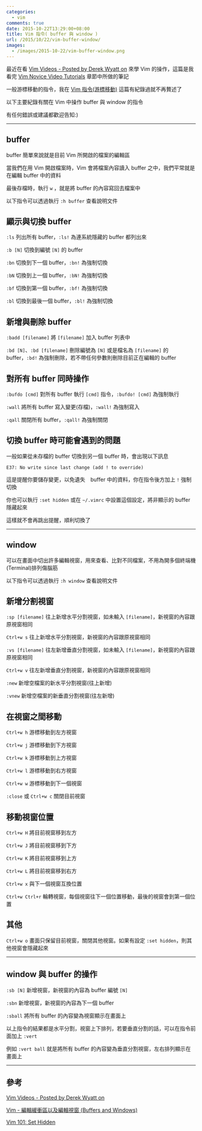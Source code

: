 ```yaml
---
categories:
  - vim
comments: true
date: 2015-10-22T13:29:00+08:00
title: Vim 指令( buffer 與 window )
url: /2015/10/22/vim-buffer-window/
images:
  - /images/2015-10-22/vim-buffer-window.png
---
```


最近在看 [Vim Videos - Posted by Derek Wyatt on](http://derekwyatt.org/vim/tutorials/) 來學 Vim 的操作，這篇是我看完 [Vim Novice Video Tutorials](http://derekwyatt.org/vim/tutorials/novice/) 章節中所做的筆記

一般游標移動的指令，我在 [Vim 指令(游標移動)](/2015/10/15/vim-command/) 這篇有紀錄過就不再贅述了

以下主要紀錄有關在 Vim 中操作 buffer 與 window 的指令

有任何錯誤或建議都歡迎告知:)

<!--more-->

----

## buffer

buffer 簡單來說就是目前 Vim 所開啟的檔案的編輯區

當我們在用 Vim 開啟檔案時，Vim 會將檔案內容讀入 buffer 之中，我們平常就是在編輯 buffer 中的資料

最後存檔時，執行 `w` ，就是將 buffer 的內容寫回去檔案中

以下指令可以透過執行 `:h buffer` 查看說明文件

## 顯示與切換 buffer

`:ls` 列出所有 buffer，`:ls!` 為連系統隱藏的 buffer 都列出來

`:b [N]` 切換到編號 `[N]` 的 buffer

`:bn` 切換到下一個 buffer，`:bn!` 為強制切換

`:bN` 切換到上一個 buffer，`:bN!` 為強制切換

`:bf` 切換到第一個 buffer，`:bf!` 為強制切換

`:bl` 切換到最後一個 buffer，`:bl!` 為強制切換

## 新增與刪除 buffer

`:badd [filename]` 將 `[filename]` 加入 buffer 列表中

`:bd [N]`、`:bd [filename]` 刪除編號為 `[N]` 或是檔名為 `[filename]` 的 buffer，`:bd!` 為強制刪除，若不帶任何參數則刪除目前正在編輯的 buffer

## 對所有 buffer 同時操作

`:bufdo [cmd]` 對所有 buffer 執行 `[cmd]` 指令，`:bufdo! [cmd]` 為強制執行

`:wall` 將所有 buffer 寫入變更(存檔)，`:wall!` 為強制寫入

`:qall` 關閉所有 buffer，`:qall!` 為強制關閉

## 切換 buffer 時可能會遇到的問題

一般如果從未存檔的 buffer 切換到另一個 buffer 時，會出現以下訊息

```shell
E37: No write since last change (add ! to override)
```

這是提醒你要儲存變更，以免遺失　buffer 中的資料，你在指令後方加上 `!` 強制切換

你也可以執行 `:set hidden` 或在 `~/.vimrc` 中設置這個設定，將非顯示的 buffer 隱藏起來

這樣就不會再跳出提醒，順利切換了

----

## window

可以在畫面中切出許多編輯視窗，用來查看、比對不同檔案，不用為開多個終端機(Terminal)排列傷腦筋

以下指令可以透過執行 `:h window` 查看說明文件

## 新增分割視窗

`:sp [filename]` 往上新增水平分割視窗，如未輸入 `[filename]`，新視窗的內容跟原視窗相同

`Ctrl+w s` 往上新增水平分割視窗，新視窗的內容跟原視窗相同

`:vs [filename]` 往左新增垂直分割視窗，如未輸入 `[filename]`，新視窗的內容跟原視窗相同

`Ctrl+w v` 往左新增垂直分割視窗，新視窗的內容跟原視窗相同

`:new` 新增空檔案的新水平分割視窗(往上新增)

`:vnew` 新增空檔案的新垂直分割視窗(往左新增)

## 在視窗之間移動

`Ctrl+w h` 游標移動到左方視窗

`Ctrl+w j` 游標移動到下方視窗

`Ctrl+w k` 游標移動到上方視窗

`Ctrl+w l` 游標移動到右方視窗

`Ctrl+w w` 游標移動到下一個視窗

`:close` 或 `Ctrl+w c` 關閉目前視窗

## 移動視窗位置

`Ctrl+w H` 將目前視窗移到左方

`Ctrl+w J` 將目前視窗移到下方

`Ctrl+w K` 將目前視窗移到上方

`Ctrl+w L` 將目前視窗移到右方

`Ctrl+w x` 與下一個視窗互換位置

`Ctrl+w Ctrl+r` 輪轉視窗，每個視窗往下一個位置移動，最後的視窗會到第一個位置

## 其他

`Ctrl+w o` 畫面只保留目前視窗，關閉其他視窗。如果有設定 `:set hidden`，則其他視窗會隱藏起來

----

## window 與 buffer 的操作

`:sb [N]` 新增視窗，新視窗的內容為 buffer 編號 `[N]`

`:sbn` 新增視窗，新視窗的內容為下一個 buffer

`:sball` 將所有 buffer 的內容變為視窗顯示在畫面上

以上指令的結果都是水平分割，視窗上下排列，若要垂直分割的話，可以在指令前面加上 `:vert`

例如 `:vert ball` 就是將所有 buffer 的內容變為垂直分割視窗，左右排列顯示在畫面上

----

## 參考

[Vim Videos - Posted by Derek Wyatt on](http://derekwyatt.org/vim/tutorials/)

[Vim - 編輯緩衝區以及編輯視窗 (Buffers and Windows)](http://www.openfoundry.org/tw/tech-column/2383-vim--buffers-and-windows)

[Vim 101: Set Hidden](http://usevim.com/2012/10/19/vim101-set-hidden/)
